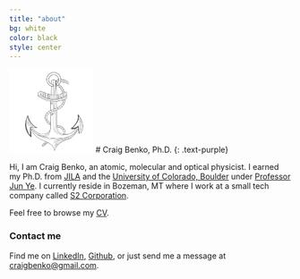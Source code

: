 ```yaml
---
title: "about"
bg: white
color: black
style: center
---
```


<img src="/img/anchor.png" alt="drawing" style="width: 150px;"/>
# Craig Benko, Ph.D.
{: .text-purple}

Hi, I am Craig Benko, an atomic, molecular and optical physicist. I earned my Ph.D. from [JILA][jila] and the [University of Colorado, Boulder][cu] under [Professor Jun Ye][ye]. I currently reside in Bozeman, MT where I work at a small tech company called [S2 Corporation][s2]. 

Feel free to browse my [CV][cv].

### Contact me

Find me on [LinkedIn][linkedin], [Github][github], or just send me a message at [craigbenko@gmail.com][cb].

[cb]: mailto:craigbenko@gmail.com
[cu]: http://colorado.edu
[s2]: http://www.s2corporation.com
[jila]: http://jila.colorado.edu
[ye]: http://jilawww.colorado.edu/YeLabs/
[github]: https://github.com/c-benko
[linkedin]: https://www.linkedin.com/in/craigbenko  
[cv]: https://drive.google.com/open?id=1E-MngrMrwU8P3L5jQhluAalYxet0PW5l
